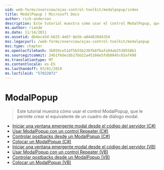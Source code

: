 ```yaml
---
uid: web-forms/overview/ajax-control-toolkit/modalpopup/index
title: ModalPopup | Microsoft Docs
author: rick-anderson
description: Este tutorial muestra cómo usar el control ModalPopup, que le permite crear el equivalente de un cuadro de diálogo modal.
ms.author: riande
ms.date: 11/14/2011
ms.assetid: db4eca5d-b625-4e67-8e5b-a844639d4354
msc.legacyurl: /web-forms/overview/ajax-control-toolkit/modalpopup
msc.type: chapter
ms.openlocfilehash: 3b859ce51df5b55b236fb8fbafa94ab2530558b1
ms.sourcegitcommit: 24b1f6decbb17bb22a45166e5fdb0845c65af498
ms.translationtype: MT
ms.contentlocale: es-ES
ms.lasthandoff: 03/01/2019
ms.locfileid: "57022072"
---
```

<a name="modalpopup"></a>ModalPopup
====================
> Este tutorial muestra cómo usar el control ModalPopup, que le permite crear el equivalente de un cuadro de diálogo modal.


- [Iniciar una ventana emergente modal desde el código del servidor (C#)](launching-a-modal-popup-window-from-server-code-cs.md)
- [Usar ModalPopup con un control Repeater (C#)](using-modalpopup-with-a-repeater-control-cs.md)
- [Controlar postbacks desde un ModalPopup (C#)](handling-postbacks-from-a-modalpopup-cs.md)
- [Colocar un ModalPopup (C#)](positioning-a-modalpopup-cs.md)
- [Iniciar una ventana emergente modal desde el código del servidor (VB)](launching-a-modal-popup-window-from-server-code-vb.md)
- [Usar ModalPopup con un control Repeater (VB)](using-modalpopup-with-a-repeater-control-vb.md)
- [Controlar postbacks desde un ModalPopup (VB)](handling-postbacks-from-a-modalpopup-vb.md)
- [Colocar un ModalPopup (VB)](positioning-a-modalpopup-vb.md)

